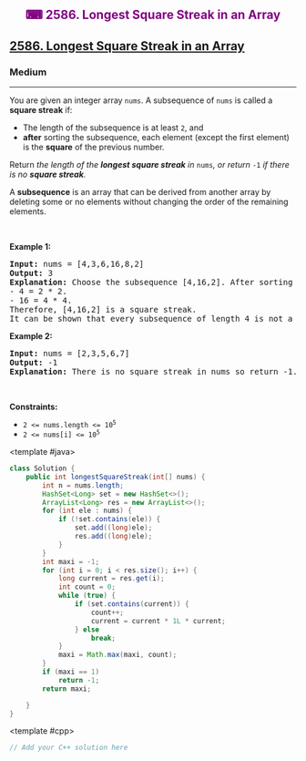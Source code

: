 <div align = "center">
<h style = "margin-bottom: 0px; margin-top: 0px; color : purple;" align = "center" class = "header">

## ⌨ 2586. Longest Square Streak in an Array

</h>
</div>

<h2><a href="https://leetcode.com/problems/longest-square-streak-in-an-array" target = "_blank">2586. Longest Square Streak in an Array</a></h2><h3>Medium</h3><hr><p>You are given an integer array <code>nums</code>. A subsequence of <code>nums</code> is called a <strong>square streak</strong> if:</p>

<ul>
	<li>The length of the subsequence is at least <code>2</code>, and</li>
	<li><strong>after</strong> sorting the subsequence, each element (except the first element) is the <strong>square</strong> of the previous number.</li>
</ul>

<p>Return<em> the length of the <strong>longest square streak</strong> in </em><code>nums</code><em>, or return </em><code>-1</code><em> if there is no <strong>square streak</strong>.</em></p>

<p>A <strong>subsequence</strong> is an array that can be derived from another array by deleting some or no elements without changing the order of the remaining elements.</p>

<p>&nbsp;</p>
<p><strong class="example">Example 1:</strong></p>

<pre>
<strong>Input:</strong> nums = [4,3,6,16,8,2]
<strong>Output:</strong> 3
<strong>Explanation:</strong> Choose the subsequence [4,16,2]. After sorting it, it becomes [2,4,16].
- 4 = 2 * 2.
- 16 = 4 * 4.
Therefore, [4,16,2] is a square streak.
It can be shown that every subsequence of length 4 is not a square streak.
</pre>

<p><strong class="example">Example 2:</strong></p>

<pre>
<strong>Input:</strong> nums = [2,3,5,6,7]
<strong>Output:</strong> -1
<strong>Explanation:</strong> There is no square streak in nums so return -1.
</pre>

<p>&nbsp;</p>
<p><strong>Constraints:</strong></p>

<ul>
	<li><code>2 &lt;= nums.length &lt;= 10<sup>5</sup></code></li>
	<li><code>2 &lt;= nums[i] &lt;= 10<sup>5</sup></code></li>
</ul>

<CodeTabs :languages="[ { name: 'C++', slot: 'cpp' }, { name: 'Java', slot: 'java' } ]">

<template #java>

```java
class Solution {
    public int longestSquareStreak(int[] nums) {
        int n = nums.length;
        HashSet<Long> set = new HashSet<>();
        ArrayList<Long> res = new ArrayList<>();
        for (int ele : nums) {
            if (!set.contains(ele)) {
                set.add((long)ele);
                res.add((long)ele);
            }
        }
        int maxi = -1;
        for (int i = 0; i < res.size(); i++) {
            long current = res.get(i);
            int count = 0;
            while (true) {
                if (set.contains(current)) {
                    count++;
                    current = current * 1L * current;
                } else
                    break;
            }
            maxi = Math.max(maxi, count);
        }
        if (maxi == 1)
            return -1;
        return maxi;

    }
}
```

</template>

<template #cpp>

```cpp
// Add your C++ solution here
```

</template>

</CodeTabs>
